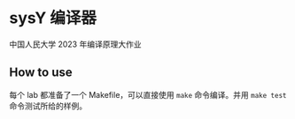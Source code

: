 # sysY 编译器

中国人民大学 2023 年编译原理大作业

## How to use

每个 lab 都准备了一个 Makefile，可以直接使用 `make` 命令编译。并用 `make test` 命令测试所给的样例。